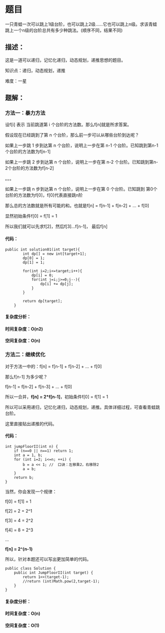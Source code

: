 # 题目

一只青蛙一次可以跳上1级台阶，也可以跳上2级……它也可以跳上n级。求该青蛙跳上一个n级的台阶总共有多少种跳法。(顺序不同，结果不同)

## 描述：

这是一道可以递归，记忆化递归，动态规划，递推思想的题目。

知识点：递归，动态规划，递推

难度：一星

## 题解：

### 方法一：暴力方法

设f[i] 表示 当前跳道第 i 个台阶的方法数。那么f[n]就是所求答案。

假设现在已经跳到了第 n 个台阶，那么前一步可以从哪些台阶到达呢？

如果上一步跳 1 步到达第 n 个台阶，说明上一步在第 n-1 个台阶。已知跳到第n-1个台阶的方法数为f[n-1]

如果上一步跳 2 步到达第 n 个台阶，说明上一步在第 n-2 个台阶。已知跳到第n-2个台阶的方法数为f[n-2]

。。。

如果上一步跳 n 步到达第 n 个台阶，说明上一步在第 0 个台阶。已知跳到 第0个台阶的方法数为f[0]，f[0]代表直接跳n阶

那么总的方法数就是所有可能的和。也就是f[n] = f[n-1] + f[n-2] + ... + f[0]

显然初始条件f[0] = f[1] = 1

所以我们就可以先求f[2]，然后f[3]...f[n-1]， 最后f[n]

#### 代码：

```
public int solution01(int target){
        int dp[] = new int[target+1];
        dp[0] = 1;
        dp[1] = 1;

        for(int i=2;i<=target;i++){
            dp[i] = 0;
            for(int j=i;j>=0;j--){
                dp[i] += dp[j];
            }
        }

        return dp[target];
    }
```

#### 复杂度分析：

#### 时间复杂度：O(n2)

**空间复杂度：O(n)**

### 方法二：继续优化

对于方法一中的：f[n] = f[n-1] + f[n-2] + ... + f[0]

那么f[n-1] 为多少呢？

f[n-1] = f[n-2] + f[n-3] + ... + f[0]

所以一合并，**f[n] = 2*f[n-1]**，初始条件f[0] = f[1] = 1

所以可以采用递归，记忆化递归，动态规划，递推。具体详细过程，可查看青蛙跳台阶。

这里直接贴出递推的代码。

#### 代码：

```
int jumpFloorII(int n) {
    if (n==0 || n==1) return 1;
    int a = 1, b;
    for (int i=2; i<=n; ++i) {
        b = a << 1; //  口诀：左移乘2，右移除2
        a = b;
    }
    return b;
}
```

当然，你会发现一个规律：

f[0] = f[1] = 1

f[2] = 2 = 2^1

f[3] = 4 = 2^2

f[4] = 8 = 2^3

...

**f[n] = 2^(n-1)**

所以，针对本题还可以写出更加简单的代码。

```
public class Solution {
    public int JumpFloorII(int target) {
        return 1<<(target-1);
        //return (int)Math.pow(2,target-1);
    }
}
```

#### 复杂度分析：

#### 时间复杂度：O(n)

**空间复杂度：O(1)**
